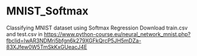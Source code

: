 # MNIST_Softmax
Classifying MNIST dataset using Softmax Regression
Download train.csv and test.csv in 
https://www.python-course.eu/neural_network_mnist.php?fbclid=IwAR3NDMri5bfgn6k279XGFkQrcP5JH5mDZa-83XJfew0W5TmSkKxGUeacJ4E